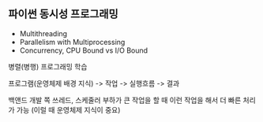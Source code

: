 ## 파이썬 동시성 프로그래밍
- Multithreading
- Parallelism with Multiprocessing
- Concurrency, CPU Bound vs I/O Bound

병렬(병행) 프로그래밍 학습

프로그램(운영체제 배경 지식) -> 작업 -> 실행흐름 -> 결과

백앤드 개발 쪽 쓰레드, 스케줄러 부하가 큰 작업을 할 때 이런 작업을 해서 더 빠른 처리가 가능 (이럴 때 운영체제 지식이 중요)

















